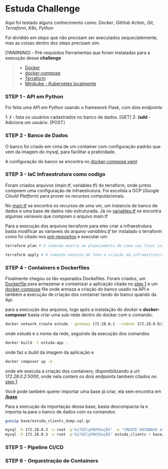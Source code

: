 <h1>Estuda Challenge</h1>

Aqui foi testado alguns conhecimento como: *Docker*, *GitHub Action*, *Git*, *Terraform*, *K8s*, *Python*

Foi dividido em *steps* que não precisam ser executados sequecialemente, mas as coisas dentro dos steps precisam sim.

[!WARNING] - Pré-requisitos
Ferramentas que foram instaladas para a execução desse **challenge**
>- [Docker](https://docs.docker.com/engine/install/)
>- [docker-compose]()
>- [Terraform](https://developer.hashicorp.com/terraform/install)
>- [Minikube - Kubernetes localmente](https://minikube.sigs.k8s.io/docs/start/?arch=%2Flinux%2Fx86-64%2Fstable%2Fbinary+download)

<h3>STEP 1 - API em Python</h3>
Foi feita uma API em Python usando o framework Flask, com dois endpoints

1: **/** - lista os usuários cadastrados no banco de dados. [GET]
2: **/add** - Adiciona um usuário. [POST]

<h3>STEP 2 - Banco de Dados</h3>
O banco foi criado em cima de um container com configuração padrão que vem da imagem do mysql, para facilitar a praticidade.

A configuração do banco se encontra no [docker-compose.yaml](docker-compose.yaml)

<h3>STEP 3 - IaC Infraestrutura como codigo</h3>

Foram criados arquivos (main.tf, variables.tf) do terraform, onde juntos compoem uma configuração de infraestrutura. Foi escolida a GCP (*Google Clould Platform*) para prover os recursos computacionais.

No [main.tf](/terraform/main.tf) se encontra os recursos de uma vm, um instancia de banco de dados e uma base de dados não estruturada.
Já no [variables.tf](terraform/variables.tf) se encontra algumas variaveis que compoen o arquivo main.tf

Para a execução dos arquivos terraform para eles criar a infraestrutura basta modificar as variaveis do arquivo *variables.tf* ter instalado o terraform como foi citado nos [pré-requisitos]() e executar um:


```bash
terraform plan # O comando mostra um planejamento de como vai ficar infraestrutura
```

```bash
terraform apply # O comando executa de fato a criação da infraestrutura.
```

<h3>STEP 4 - Containers e Dockerfiles</h3>

Finalmente chegou os tão esperados Dockefiles. Foram criados, um [Dockerfile](/Dockerfile) para armazenar e containizar a aplicação citada no [step 1](/README.md#STEP-1-API-em-Python) e um [docker-compose](/docker-compose.yaml) file onde armaza a criação do banco usado na API e também a execução de criação dos container tando do banco quando da Api.

para a execução dos arquivos, logo após a instalação do *docker* e **docker-composer** basta criar uma sub-rede dentro do docker com o comando:
```bash
docker network create estuda --gateway 172.28.0.1 --subnet 172.28.0.0/24
```
onde *estuda* é o nome da rede, seguindo da execução dos comandos
```bash
docker build -t estuda-app .
```
onde faz o *build* da imagem da aplicação e
```bash
docker composer up -d
```
onde ele executa a criação dos containers, disponibilizando a url: *172.28.0.2:5000*, onde nela contem os dois endpoints tambem citados no [step 1]()

Você pode também querer importar uma base já criar, ela sem encontra em [**/base**](/base/estuda_clients_dump.sql.gz)

Para a execução da importação dessa base, basta descompacta-la e importa-la para o banco de dados com os comandos:

```bash
gunzip base/estuda_clients_dump.sql.gz
```
```bash
mysql -h 172.28.0.3 -u root -p'bi7d2lyFNV9ZwjB3' -e "CREATE DATABASE estuda_clients;"
mysql -h 172.28.0.3 -u root -p'bi7d2lyFNV9ZwjB3' estuda_clients < base/estuda_clients_dump.sql
```

<h3>STEP 5 - Pipeline CI/CD</h3>
<h3>STEP 6 - Orquestração de Containers</h3>